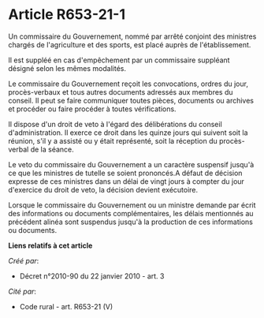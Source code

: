 # Article R653-21-1

Un commissaire du Gouvernement, nommé par arrêté conjoint des ministres chargés de l'agriculture et des sports, est placé
auprès de l'établissement. 

Il est suppléé en cas d'empêchement par un commissaire suppléant désigné selon les mêmes modalités. 

Le commissaire du Gouvernement reçoit les convocations, ordres du jour, procès-verbaux et tous autres documents adressés aux
membres du conseil. Il peut se faire communiquer toutes pièces, documents ou archives et procéder ou faire procéder à toutes
vérifications. 

Il dispose d'un droit de veto à l'égard des délibérations du conseil d'administration. Il exerce ce droit dans les quinze
jours qui suivent soit la réunion, s'il y a assisté ou y était représenté, soit la réception du procès-verbal de la séance. 

Le veto du commissaire du Gouvernement a un caractère suspensif jusqu'à ce que les ministres de tutelle se soient prononcés.A
défaut de décision expresse de ces ministres dans un délai de vingt jours à compter du jour d'exercice du droit de veto, la
décision devient exécutoire. 

Lorsque le commissaire du Gouvernement ou un ministre demande par écrit des informations ou documents complémentaires, les
délais mentionnés au précédent alinéa sont suspendus jusqu'à la production de ces informations ou documents.

**Liens relatifs à cet article**

_Créé par_:

  - Décret n°2010-90 du 22 janvier 2010 - art. 3

_Cité par_:

  - Code rural - art. R653-21 (V)
